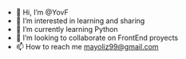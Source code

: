 - 👋 Hi, I’m @YovF
- 👀 I’m interested in learning and sharing
- 🌱 I’m currently learning Python 
- 💞️ I’m looking to collaborate on FrontEnd proyects 
- 📫 How to reach me mayoliz99@gmail.com 

<!---
YovF/YovF is a ✨ special ✨ repository because its `README.md` (this file) appears on your GitHub profile.
You can click the Preview link to take a look at your changes.
--->
